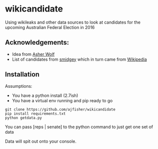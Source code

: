 # wikicandidate

Using wikileaks and other data sources to look at candidates for the upcoming
Australian Federal Election in 2016

## Acknowledgements:

* Idea from [Asher Wolf](https://twitter.com/Asher_Wolf)
* List of candidates from [smidgey](https://twitter.com/smidgey) which in turn
came from [Wikipedia](https://en.wikipedia.org/wiki/Candidates_of_the_Australian_federal_election,_2016)

## Installation

Assumptions:

* You have a python install (2.7ish)
* You have a virtual env running and pip ready to go

```
git clone https://github.com/ajfisher/wikicandidate
pip install requirements.txt
python getdata.py
```

You can pass [reps | senate] to the python command to just get one set of data

Data will spit out onto your console.
